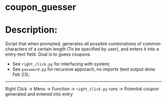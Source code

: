# coupon_guesser
# Description: 
Script that when prompted, generates all possible combinations of common characters of a certain length (To be specified by user), and enters it into a entry-text field. Goal is to guess coupons.
- See `right_click.py` for interfacing with system;
- See `password.py` for recursive approach, no imports (text output done Feb 23);

****
Right Click -> Menu -> Function -> `right_click.py` runs -> Potential coupon generated and entered into entry